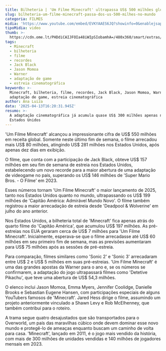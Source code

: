 ```yaml
---
title: Bilheteria | 'Um Filme Minecraft' ultrapassa US$ 500 milhões globalmente
slug: bilheteria-um-filme-minecraft-passa-dos-us-500-milhes-no-mundo
categoria: FILMES
midia: 'https://www.youtube.com/embed/EVKYAAES6JQ?showinfo=0&enablejsapi=1'
tipoMidia: video
thumb: >-
  https://cdn.ome.lt/PHDdiCAIJFOIa48iWIpSIobamhA=/480x360/smart/extras/conteudos/01_xkbPbLN.jpg
tags:
  - Minecraft
  - bilheteria
  - filme
  - recordes
  - Jack Black
  - Jason Momoa
  - Warner
  - adaptação de game
  - estreia cinematográfica
keywords: >-
  Minecraft, bilheteria, filme, recordes, Jack Black, Jason Momoa, Warner,
  adaptação de game, estreia cinematográfica
author: Ana Luiza
data: '2025-04-13T16:20:31.945Z'
resumo: >-
  A adaptação cinematográfica já acumula quase US$ 300 milhões apenas nos
  Estados Unidos
---
```


'Um Filme Minecraft' alcançou a impressionante cifra de US$ 550 milhões em receita global. Somente neste último fim de semana, o filme arrecadou mais US$ 80 milhões, atingindo US$ 281 milhões nos Estados Unidos, após apenas dez dias em exibição.

O filme, que conta com a participação de Jack Black, obteve US$ 157 milhões em seu fim de semana de estreia nos Estados Unidos, estabelecendo um novo recorde para a maior abertura de uma adaptação de videogame no país, superando os US$ 146 milhões de 'Super Mario Bros. - O Filme' em 2023.

Esses números tornam 'Um Filme Minecraft' o maior lançamento de 2025, tanto nos Estados Unidos quanto no mundo, ultrapassando os US$ 199 milhões de 'Capitão América: Admirável Mundo Novo'. O filme também registrou a maior arrecadação de estreia desde 'Deadpool & Wolverine' em julho do ano anterior.

Nos Estados Unidos, a bilheteria total de 'Minecraft' fica apenas atrás do quarto filme do 'Capitão América', que acumulou US$ 197 milhões. As pré-estreias nos EUA geraram cerca de US$ 7 milhões para 'Um Filme Minecraft'. Inicialmente, esperava-se que o filme arrecadasse até US$ 60 milhões em seu primeiro fim de semana, mas as previsões aumentaram para US$ 75 milhões após as sessões de pré-estreia.

Para comparação, filmes similares como 'Sonic 2' e 'Sonic 3' arrecadaram entre US$ 2 e US$ 5 milhões em suas pré-estreias. 'Um Filme Minecraft' é uma das grandes apostas da Warner para o ano e, se os números se confirmarem, a adaptação do jogo ultrapassará filmes como 'Detetive Pikachu', que teve uma abertura de US$ 54,3 milhões.

O elenco inclui Jason Momoa, Emma Myers, Jennifer Coolidge, Danielle Brooks e Sebastian Eugene Hansen, com participações especiais de alguns YouTubers famosos de 'Minecraft'. Jared Hess dirige o filme, assumindo um projeto anteriormente vinculado a Shawn Levy e Rob McElhenney, que também contribui para o roteiro.

A trama segue quatro desajustados que são transportados para o Overworld, um país das maravilhas cúbico onde devem dominar esse novo mundo e protegê-lo de ameaças enquanto buscam um caminho de volta para casa. 'Minecraft', lançado em 2011, é o jogo mais vendido da história, com mais de 300 milhões de unidades vendidas e 140 milhões de jogadores mensais em 2023.
